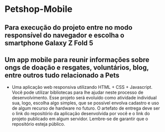 # Petshop-Mobile
## Para execução do projeto entre no modo responsível do navegador e escolha o smartphone Galaxy Z Fold 5
## Um app mobile para reunir informações sobre ongs de doação e resgates, voluntários, blog, entre outros tudo relacionado a Pets

- Uma aplicação web responsiva utilizando HTML + CSS + Javascript. Você pode utilizar bibliotecas para lhe ajudar neste processo de desenvolvimento.
Esse projeto será evoluído como atividade individual sua, logo, escolha algo simples, que se possível envolva cadastro e uso de algum recurso de hardware no futuro.
O artefato de entrega deve ser o link do repositório da aplicação desenvolvida por você e o link do projeto publicado em algum servidor. Lembre-se de garantir que o repositório esteja público.
